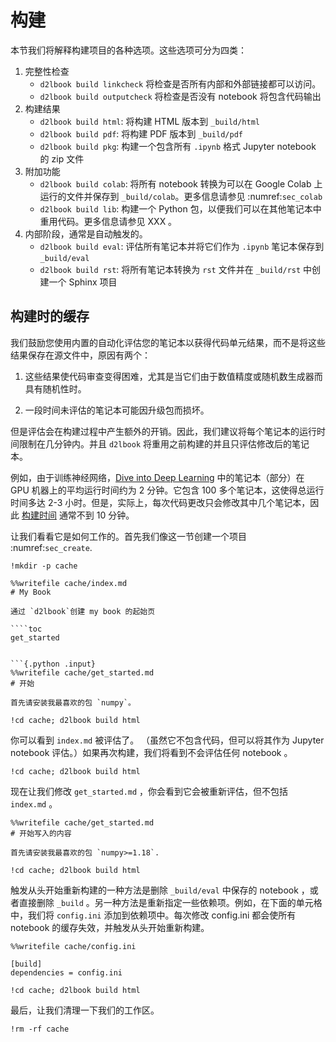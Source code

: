 # 构建 

本节我们将解释构建项目的各种选项。这些选项可分为四类：

1. 完整性检查
   - `d2lbook build linkcheck` 将检查是否所有内部和外部链接都可以访问。  
   - `d2lbook build outputcheck` 将检查是否没有 notebook 将包含代码输出
1. 构建结果
   - `d2lbook build html`: 将构建 HTML 版本到 `_build/html`
   - `d2lbook build pdf`: 将构建 PDF 版本到 `_build/pdf`
   - `d2lbook build pkg`: 构建一个包含所有 `.ipynb` 格式 Jupyter notebook 的 zip 文件
1. 附加功能   
   - `d2lbook build colab`: 将所有 notebook 转换为可以在 Google Colab 上运行的文件并保存到 `_build/colab`。更多信息请参见 :numref:`sec_colab`
   - `d2lbook build lib`: 构建一个 Python 包，以便我们可以在其他笔记本中重用代码。更多信息请参见 XXX 。
1. 内部阶段，通常是自动触发的。
   - `d2lbook build eval`: 评估所有笔记本并将它们作为 `.ipynb` 笔记本保存到`_build/eval`
   - `d2lbook build rst`: 将所有笔记本转换为 `rst` 文件并在 `_build/rst` 中创建一个 Sphinx 项目
   

## 构建时的缓存

我们鼓励您使用内置的自动化评估您的笔记本以获得代码单元结果，而不是将这些结果保存在源文件中，原因有两个：
   1. 这些结果使代码审查变得困难，尤其是当它们由于数值精度或随机数生成器而具有随机性时。 

   1. 一段时间未评估的笔记本可能因升级包而损坏。 

但是评估会在构建过程中产生额外的开销。因此，我们建议将每个笔记本的运行时间限制在几分钟内。并且 `d2lbook` 将重用之前构建的并且只评估修改后的笔记本。

例如，由于训练神经网络，[Dive into Deep Learning](https://d2l.ai) 中的笔记本（部分）在 GPU 机器上的平均运行时间约为 2 分钟。它包含 100 多个笔记本，这使得总运行时间多达 2-3 小时。但是，实际上，每次代码更改只会修改其中几个笔记本，因此 [构建时间](http://ci.d2l.ai/blue/organizations/jenkins/d2l-en/activity) 通常不到 10 分钟。

让我们看看它是如何工作的。首先我们像这一节创建一个项目 :numref:`sec_create`. 

```{.python .input}
!mkdir -p cache
```

```{.python .input}
%%writefile cache/index.md
# My Book

通过 `d2lbook`创建 my book 的起始页

````toc
get_started
````
```

```{.python .input}
%%writefile cache/get_started.md
# 开始

首先请安装我最喜欢的包 `numpy`。
```

```{.python .input}
!cd cache; d2lbook build html
```

你可以看到 `index.md` 被评估了。 （虽然它不包含代码，但可以将其作为 Jupyter notebook 评估。）如果再次构建，我们将看到不会评估任何 notebook 。

```{.python .input}
!cd cache; d2lbook build html
```

现在让我们修改 `get_started.md` ，你会看到它会被重新评估，但不包括 `index.md` 。

```{.python .input}
%%writefile cache/get_started.md
# 开始写入的内容

首先请安装我最喜欢的包 `numpy>=1.18`.
```

```{.python .input}
!cd cache; d2lbook build html
```

触发从头开始重新构建的一种方法是删除 `_build/eval` 中保存的 notebook ，或者直接删除 `_build` 。另一种方法是重新指定一些依赖项。例如，在下面的单元格中，我们将 `config.ini` 添加到依赖项中。每次修改 config.ini 都会使所有 notebook 的缓存失效，并触发从头开始重新构建。


```{.python .input}
%%writefile cache/config.ini

[build]
dependencies = config.ini
```

```{.python .input}
!cd cache; d2lbook build html
```

最后，让我们清理一下我们的工作区。

```{.python .input}
!rm -rf cache
```
